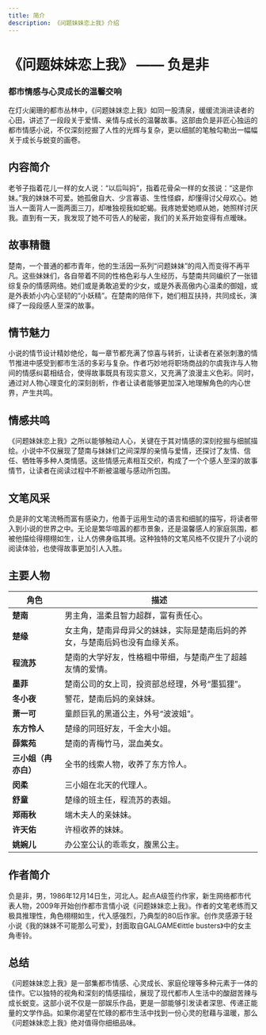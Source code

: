 ```yaml
---
title: 简介
description: 《问题妹妹恋上我》介绍
---
```


# 《问题妹妹恋上我》 —— 负是非

### 都市情感与心灵成长的温馨交响

在灯火阑珊的都市丛林中，《问题妹妹恋上我》如同一股清泉，缓缓流淌进读者的心田，讲述了一段段关于爱情、亲情与成长的温馨故事。这部由负是非匠心独运的都市情感小说，不仅深刻挖掘了人性的光辉与复杂，更以细腻的笔触勾勒出一幅幅关于成长与蜕变的画卷。

## 内容简介

老爷子指着花儿一样的女人说：“以后叫妈”，指着花骨朵一样的女孩说：“这是你妹。”我的妹妹不可爱。她孤傲自大、少言寡语、生性怪癖，却懂得讨父母欢心。她当人一面背人一面两面三刀，却唯独视我如蛇蝎。我疼她爱她顺从她，她照样讨厌我。直到有一天，我发现了她不可告人的秘密，我们的关系开始变得有点暧昧。

## 故事精髓

楚南，一个普通的都市青年，他的生活因一系列“问题妹妹”的闯入而变得不再平凡。这些妹妹们，各自带着不同的性格色彩与人生经历，与楚南共同编织了一张错综复杂的情感网络。她们或是勇敢追爱的少女，或是外表高傲内心温柔的御姐，或是外表娇小内心坚韧的“小妖精”。在楚南的陪伴下，她们相互扶持，共同成长，演绎了一段段感人至深的故事。

## 情节魅力

小说的情节设计精妙绝伦，每一章节都充满了惊喜与转折，让读者在紧张刺激的情节推进中感受到都市生活的多彩与复杂。作者巧妙地将职场商战的尔虞我诈与人物间的情感纠葛相结合，使得故事既具有现实意义，又充满了浪漫主义色彩。同时，通过对人物心理变化的深刻剖析，作者让读者能够更加深入地理解角色的内心世界，产生共鸣。

## 情感共鸣

《问题妹妹恋上我》之所以能够触动人心，关键在于其对情感的深刻挖掘与细腻描绘。小说中不仅展现了楚南与妹妹们之间深厚的亲情与爱情，还探讨了友情、信任、牺牲等多种人类情感。这些情感元素相互交织，构成了一个个感人至深的故事情节，让读者在阅读过程中不断被温暖与感动所包围。

## 文笔风采

负是非的文笔流畅而富有感染力，他善于运用生动的语言和细腻的描写，将读者带入到小说的世界之中。无论是繁华喧嚣的都市景象，还是温馨感人的家庭氛围，都被他描绘得栩栩如生，让人仿佛身临其境。这种独特的文笔风格不仅提升了小说的阅读体验，也使得故事更加引人入胜。

## 主要人物

| 角色       | 描述                                                                 |
|------------|--------------------------------------------------------------------|
| **楚南**   | 男主角，温柔且智力超群，富有责任心。                                             |
| **楚缘**   | 女主角，楚南异母异父的妹妹，实际是楚南后妈的养女，与楚南后妈也没有血缘关系。           |
| **程流苏** | 楚南的大学好友，性格粗中带细，与楚南产生了超越友情的爱情。                                   |
| **墨菲**   | 楚南公司的女上司，投资部总经理，外号“墨狐狸”。                                           |
| **冬小夜** | 警花，楚南后妈的亲妹妹。                                                     |
| **萧一可** | 童颜巨乳的黑道公主，外号“波波姐”。                                                   |
| **东方怜人** | 楚缘的同班好友，千金大小姐。                                                    |
| **薛紫苑** | 楚南的青梅竹马，混血美女。                                                    |
| **三小姐（冉亦白）** | 全书的线索人物，收养了东方怜人。                                                |
| **闵柔**   | 三小姐在北天的代理人。                                                    |
| **舒童**   | 楚缘的班主任，程流苏的表姐。                                                 |
| **郑雨秋** | 端木夫人的亲妹妹。                                                     |
| **许天佑** | 许桓收养的妹妹。                                                       |
| **姚婉儿** | 办公室公认的乖乖女，腹黑公主。                                                 |

## 作者简介

负是非，男，1986年12月14日生，河北人。起点A级签约作家，新生网络都市代表人物，2009年开始创作都市言情小说《问题妹妹恋上我》。作者的文笔老练而又极具推理性，角色栩栩如生，代入感强烈，乃典型的80后作家。创作灵感源于轻小说《我的妹妹不可能那么可爱》，封面取自GALGAME《little busters》中的女主角枣铃。

## 总结

《问题妹妹恋上我》是一部集都市情感、心灵成长、家庭伦理等多种元素于一体的佳作。它以独特的视角和深刻的情感描绘，展现了现代都市人生活中的酸甜苦辣与成长蜕变。这部小说不仅是一部娱乐作品，更是一部能够引发读者深思、传递正能量的文学作品。如果你渴望在忙碌的都市生活中找到一份心灵的慰藉与温暖，那么《问题妹妹恋上我》绝对值得你细细品味。